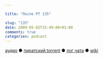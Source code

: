 ```yaml
---

title: "После РТ 135"

slug: "135"
date: 2009-05-02T15:49:00+03:00
comments: true
categories: podcast
---
```

[аудио](http://cdn.radio-t.com/rt135post.mp3) ● [пиратский torrent](http://pirates.radio-t.com/torrents/rt135post.mp3.torrent) ● [лог чата](http://chat.radio-t.com/logs/radio-t-135.html) ● [wiki](http://wiki.radio-t.com/%D0%9F%D0%BE%D1%81%D0%BB%D0%B5_%D0%A0%D0%A2_135)<audio src="http://cdn.radio-t.com/rt135post.mp3" preload="none">
